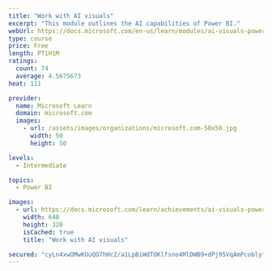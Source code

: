 ```yaml
---
title: "Work with AI visuals"
excerpt: "This module outlines the AI capabilities of Power BI."
webUrl: https://docs.microsoft.com/en-us/learn/modules/ai-visuals-power-bi/
type: course
price: Free
length: PT1H1M
ratings:
  count: 74
  average: 4.5675673
heat: 111

provider:
  name: Microsoft Learn
  domain: microsoft.com
  images:
    - url: /assets/images/organizations/microsoft.com-50x50.jpg
      width: 50
      height: 50

levels:
  - Intermediate

topics:
  - Power BI

images:
  - url: https://docs.microsoft.com/learn/achievements/ai-visuals-power-bi-social.png
    width: 640
    height: 320
    isCached: true
    title: "Work with AI visuals"

secured: "cyLn4xwOMwKUuQO7hHc2/a1LpBiWdTOKlfsno4MlDWB9+dPj95VqAmPcoblyf55hlFMJO5CPwgkhFJthlbVsh0zN0DeBcvmLXwlW5vO2IkQj8vtoF/PPZDNL+sY0Hhc84kRzLfwWwKtRHC8hW5e/1orE6awU8RljF/AWdeaVU1IqBAlUkNd+G9kbAcG2+EpoH4lHLbmQZucTsKT6Z5/rS6qo93sHPdOiNt8bm8+TB2wSeqzJx2IRc9cQkhBaLNeTf5VjCmmcFke8JOfrn3JfP1OdGzmC/bYuTxZ8RTl+DElTRB/q2fbdiBKPJ6e0Imo16b8xiVifIQBX7pZwfla+LdoMYdx8aHFI2qBEcJ+6YyGCvQpCdgNLmxqD/Ng4Za4nIUQdGVNt+9VMVLDFC1dByQ==;PHOsp5Gr4iabvvQmUUAR5g=="
---
```


